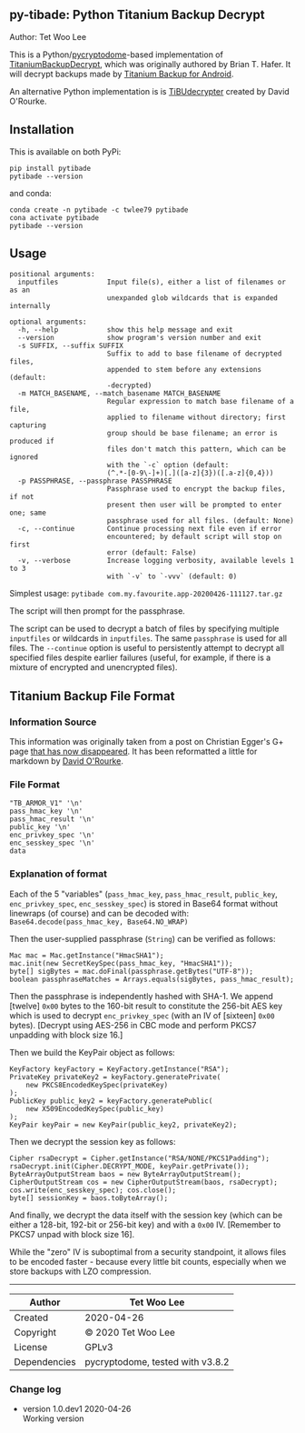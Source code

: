 py-tibade: Python Titanium Backup Decrypt
-----------------------------------------
Author: Tet Woo Lee

This is a Python/[pycryptodome]-based implementation of [TitaniumBackupDecrypt],
which was originally authored by Brian T. Hafer. It will decrypt backups made 
by [Titanium Backup for Android].

[pycryptodome]: https://www.pycryptodome.org/en/latest/
[TitaniumBackupDecrypt]: https://github.com/bhafer/TitaniumBackupDecrypt
[Titanium Backup for Android]: https://www.titaniumtrack.com/titanium-backup.html

An alternative Python implementation is is [TiBUdecrypter](https://github.com/phyber/TiBUdecrypter)
created by David O'Rourke.

## Installation

This is available on both PyPi:
```
pip install pytibade
pytibade --version
```

and conda:
```
conda create -n pytibade -c twlee79 pytibade
cona activate pytibade
pytibade --version
```

## Usage
```
positional arguments:
  inputfiles            Input file(s), either a list of filenames or as an
                        unexpanded glob wildcards that is expanded internally

optional arguments:
  -h, --help            show this help message and exit
  --version             show program's version number and exit
  -s SUFFIX, --suffix SUFFIX
                        Suffix to add to base filename of decrypted files,
                        appended to stem before any extensions (default:
                        -decrypted)
  -m MATCH_BASENAME, --match_basename MATCH_BASENAME
                        Regular expression to match base filename of a file,
                        applied to filename without directory; first capturing
                        group should be base filename; an error is produced if
                        files don't match this pattern, which can be ignored
                        with the `-c` option (default:
                        (^.*-[0-9\-]+)[.]([a-z]{3})([.a-z]{0,4}))
  -p PASSPHRASE, --passphrase PASSPHRASE
                        Passphrase used to encrypt the backup files, if not
                        present then user will be prompted to enter one; same
                        passphrase used for all files. (default: None)
  -c, --continue        Continue processing next file even if error
                        encountered; by default script will stop on first
                        error (default: False)
  -v, --verbose         Increase logging verbosity, available levels 1 to 3
                        with `-v` to `-vvv` (default: 0)
```

Simplest usage: `pytibade com.my.favourite.app-20200426-111127.tar.gz`

The script will then prompt for the passphrase. 

The script can be used to decrypt a batch of files by specifying multiple 
`inputfiles` or wildcards in `inputfiles`. The same `passphrase` is used 
for all files. The `--continue` option is useful to persistently attempt to 
decrypt all specified files despite earlier failures (useful, for example, if 
there is a mixture of encrypted and unencrypted files).


## Titanium Backup File Format

### Information Source

This information was originally taken from a post on Christian Egger's G+ page
[that has now disappeared](https://plus.google.com/+ChristianEgger/posts/MQBmYhKDex5).
It has been reformatted a little for markdown by [David O'Rourke](https://github.com/phyber/TiBUdecrypter/blob/master/docs/FORMAT.md).

### File Format

```
"TB_ARMOR_V1" '\n'
pass_hmac_key '\n'
pass_hmac_result '\n'
public_key '\n'
enc_privkey_spec '\n'
enc_sesskey_spec '\n'
data
```

### Explanation of format

Each of the 5 "variables" (`pass_hmac_key`, `pass_hmac_result`,
`public_key`, `enc_privkey_spec`, `enc_sesskey_spec`) is stored in
Base64 format without linewraps (of course) and can be decoded with:
`Base64.decode(pass_hmac_key, Base64.NO_WRAP)`

Then the user-supplied passphrase (`String`) can be verified as follows:

```
Mac mac = Mac.getInstance("HmacSHA1");
mac.init(new SecretKeySpec(pass_hmac_key, "HmacSHA1"));
byte[] sigBytes = mac.doFinal(passphrase.getBytes("UTF-8"));
boolean passphraseMatches = Arrays.equals(sigBytes, pass_hmac_result);
```

Then the passphrase is independently hashed with SHA-1. We append [twelve] `0x00` 
bytes to the 160-bit result to constitute the 256-bit AES key which is used to
decrypt `enc_privkey_spec` (with an IV of [sixteen] `0x00` bytes). [Decrypt 
using AES-256 in CBC mode and perform PKCS7 unpadding with block size 16.]

Then we build the KeyPair object as follows:

```
KeyFactory keyFactory = KeyFactory.getInstance("RSA");
PrivateKey privateKey2 = keyFactory.generatePrivate(
    new PKCS8EncodedKeySpec(privateKey)
);
PublicKey public_key2 = keyFactory.generatePublic(
    new X509EncodedKeySpec(public_key)
);
KeyPair keyPair = new KeyPair(public_key2, privateKey2);
```

Then we decrypt the session key as follows:

```
Cipher rsaDecrypt = Cipher.getInstance("RSA/NONE/PKCS1Padding");
rsaDecrypt.init(Cipher.DECRYPT_MODE, keyPair.getPrivate());
ByteArrayOutputStream baos = new ByteArrayOutputStream();
CipherOutputStream cos = new CipherOutputStream(baos, rsaDecrypt);
cos.write(enc_sesskey_spec); cos.close();
byte[] sessionKey = baos.toByteArray();
```

And finally, we decrypt the data itself with the session key (which can be
either a 128-bit, 192-bit or 256-bit key) and with a `0x00` IV. [Remember
to PKCS7 unpad with block size 16].

While the "zero" IV is suboptimal from a security standpoint, it allows
files to be encoded faster - because every little bit counts, especially
when we store backups with LZO compression.

-------------------------------------------------------------------------------

Author        |Tet Woo Lee
--------------|----------------------------
Created       | 2020-04-26
Copyright     | © 2020 Tet Woo Lee
License       | GPLv3
Dependencies  | pycryptodome, tested with v3.8.2

### Change log

+ version 1.0.dev1 2020-04-26  
  Working version

